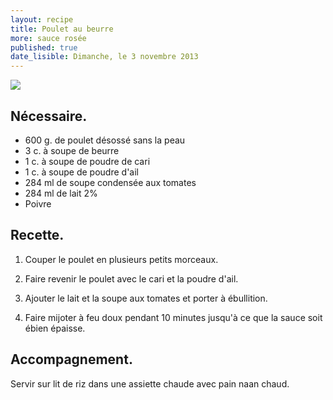 ```yaml
---
layout: recipe
title: Poulet au beurre
more: sauce rosée
published: true
date_lisible: Dimanche, le 3 novembre 2013
---
```


<img src="http://f.cl.ly/items/2e2k3n212q3j2R1v1v3w/poulet-au-beurre-sauce-rosee.jpg" class="preview" />

## Nécessaire.
* 600 g. de poulet désossé sans la peau
* 3 c. à soupe de beurre
* 1 c. à soupe de poudre de cari
* 1 c. à soupe de poudre d'ail
* 284 ml de soupe condensée aux tomates
* 284 ml de lait 2%
* Poivre

## Recette.

1. Couper le poulet en plusieurs petits morceaux.

2. Faire revenir le poulet avec le cari et la poudre d'ail.

3. Ajouter le lait et la soupe aux tomates et porter à ébullition.

4. Faire mijoter à feu doux pendant 10 minutes jusqu'à ce que la sauce soit ébien épaisse.

## Accompagnement.

Servir sur lit de riz dans une assiette chaude avec pain naan chaud.
